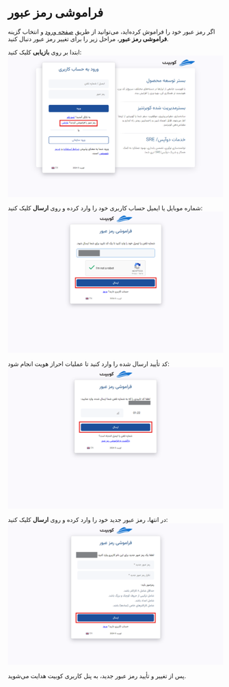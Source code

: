 # فراموشی رمز عبور

اگر رمز عبور خود را فراموش کرده‌اید، می‌توانید از طریق [صفحه ورود](https://auth.kubit.ir/fa/login/) و انتخاب گزینه **فراموشی رمز عبور**، مراحل زیر را برای تغییر رمز عبور دنبال کنید.

ابتدا بر روی **بازیابی** کلیک کنید:
![Forgot: forgot password](forgot-password.png)

شماره موبایل یا ایمیل حساب کاربری خود را وارد کرده و روی **ارسال** کلیک کنید:
![Account: enter email](enter-phone-forgot.png)

کد تأیید ارسال شده را وارد کنید تا عملیات احراز هویت انجام شود:
![Account: confirm forgot password](confirm-forgot-password.png)

در انتها، رمز عبور جدید خود را وارد کرده و روی **ارسال** کلیک کنید:
![Account: new password](enter-new-password.png)

پس از تغییر و تأیید رمز عبور جدید، به پنل کاربری کوبیت هدایت می‌شوید.
